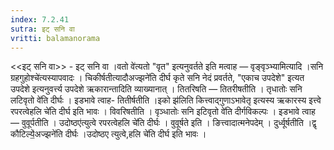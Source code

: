 ```yaml
---
index: 7.2.41
sutra: इट् सनि वा
vritti: balamanorama
---
```


<<इट् सनि वा>> - इट् सनि वा ।वतो वे॑त्यतो "वृत" इत्यनुवर्तते इति मत्वाह —  वृङ्वृञ्भ्यामित्यादि ।सनि ग्रहगुहोश्चे॑त्यस्यापवादः । चिकीर्षतीत्यादौअज्झने॑ति दीर्घ कृते सनि नेदं प्रवर्तते, "एकाच उपदेशे" इत्यत उपदेशे इत्यनुवर्त्त्य उपदेशे ऋकारान्तादिति व्याख्यानात् । तितरिषति —  तितरीषतीति । तृधातोः सनि लटिवृतो वे॑ति दीर्घः । इडभावे त्वाह- तितीर्षतीति ।इको झ॑लिति कित्त्वाद्गुणाऽभावेतृ इत्यस्य ऋकारस्य इत्त्वे रपरत्वेहलि चे॑ति दीर्घ इति भावः । विवरिषतीति । वृञ्धातोः सनि इटिवृतो वे॑ति दीर्गविकल्पः । इडभावे त्वाह —  वुवूर्पतीति । उदोष्ठए॑त्युत्वे रपरत्वेहलि चे॑ति दीर्घः । वुवूर्षते इति । ङित्त्वादात्मनेपदेम् । दुर्ध्वूर्षतीति ।द्वृ कौटिल्ये॒॑अज्झने॑ति दीर्घः ।उदोष्ठए त्युत्वे,हलि चे॑ति दीर्घ इति भावः । 